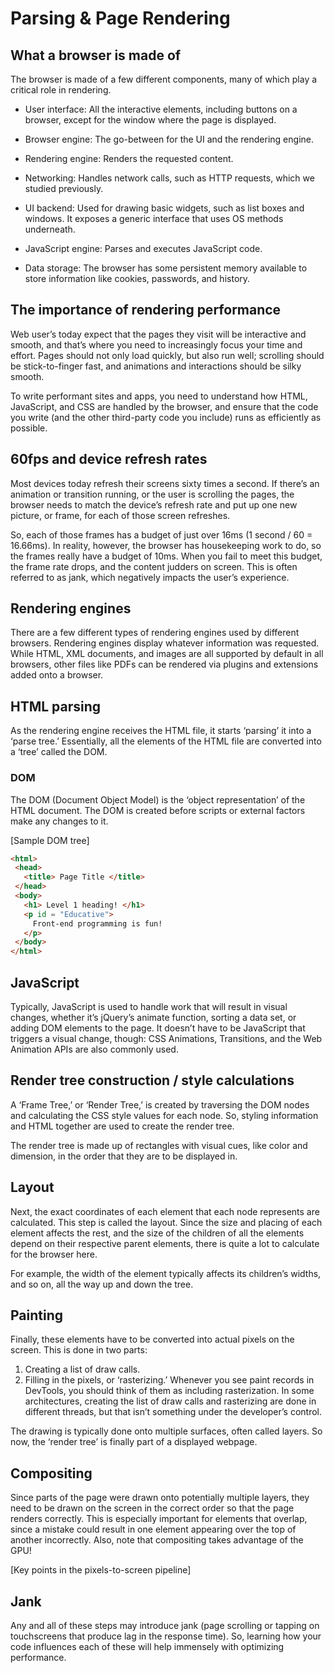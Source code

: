 # Parsing & Page Rendering
## What a browser is made of
The browser is made of a few different components, many of which play a critical role in rendering.

- User interface: All the interactive elements, including buttons on a browser, except for the window where the page is displayed.

- Browser engine: The go-between for the UI and the rendering engine.

- Rendering engine: Renders the requested content.

- Networking: Handles network calls, such as HTTP requests, which we studied previously.

- UI backend: Used for drawing basic widgets, such as list boxes and windows. It exposes a generic interface that uses OS methods underneath.

- JavaScript engine: Parses and executes JavaScript code.

- Data storage: The browser has some persistent memory available to store information like cookies, passwords, and history.

## The importance of rendering performance
Web user’s today expect that the pages they visit will be interactive and smooth, and that’s where you need to increasingly focus your time and effort. Pages should not only load quickly, but also run well; scrolling should be stick-to-finger fast, and animations and interactions should be silky smooth.

To write performant sites and apps, you need to understand how HTML, JavaScript, and CSS are handled by the browser, and ensure that the code you write (and the other third-party code you include) runs as efficiently as possible.

## 60fps and device refresh rates
Most devices today refresh their screens sixty times a second. If there’s an animation or transition running, or the user is scrolling the pages, the browser needs to match the device’s refresh rate and put up one new picture, or frame, for each of those screen refreshes.

So, each of those frames has a budget of just over 16ms (1 second / 60 = 16.66ms). In reality, however, the browser has housekeeping work to do, so the frames really have a budget of 10ms. When you fail to meet this budget, the frame rate drops, and the content judders on screen. This is often referred to as jank, which negatively impacts the user’s experience.

## Rendering engines
There are a few different types of rendering engines used by different browsers. Rendering engines display whatever information was requested. While HTML, XML documents, and images are all supported by default in all browsers, other files like PDFs can be rendered via plugins and extensions added onto a browser.

## HTML parsing
As the rendering engine receives the HTML file, it starts ‘parsing’ it into a ‘parse tree.’ Essentially, all the elements of the HTML file are converted into a ‘tree’ called the DOM.

### DOM
The DOM (Document Object Model) is the ‘object representation’ of the HTML document. The DOM is created before scripts or external factors make any changes to it.

[Sample DOM tree]


```html
<html>
 <head>
   <title> Page Title </title>
 </head>
 <body>
   <h1> Level 1 heading! </h1>
   <p id = "Educative">
     Front-end programming is fun!
   </p>
 </body>
</html>
```
## JavaScript
Typically, JavaScript is used to handle work that will result in visual changes, whether it’s jQuery’s animate function, sorting a data set, or adding DOM elements to the page. It doesn’t have to be JavaScript that triggers a visual change, though: CSS Animations, Transitions, and the Web Animation APIs are also commonly used.

## Render tree construction / style calculations
A ‘Frame Tree,’ or ‘Render Tree,’ is created by traversing the DOM nodes and calculating the CSS style values for each node. So, styling information and HTML together are used to create the render tree.

The render tree is made up of rectangles with visual cues, like color and dimension, in the order that they are to be displayed in.

## Layout
Next, the exact coordinates of each element that each node represents are calculated. This step is called the layout. Since the size and placing of each element affects the rest, and the size of the children of all the elements depend on their respective parent elements, there is quite a lot to calculate for the browser here.

For example, the width of the <body> element typically affects its children’s widths, and so on, all the way up and down the tree.

## Painting
Finally, these elements have to be converted into actual pixels on the screen. This is done in two parts:

1. Creating a list of draw calls.
2. Filling in the pixels, or ‘rasterizing.’
Whenever you see paint records in DevTools, you should think of them as including rasterization. In some architectures, creating the list of draw calls and rasterizing are done in different threads, but that isn’t something under the developer’s control.

The drawing is typically done onto multiple surfaces, often called layers. So now, the ‘render tree’ is finally part of a displayed webpage.

## Compositing
Since parts of the page were drawn onto potentially multiple layers, they need to be drawn on the screen in the correct order so that the page renders correctly. This is especially important for elements that overlap, since a mistake could result in one element appearing over the top of another incorrectly. Also, note that compositing takes advantage of the GPU!

[Key points in the pixels-to-screen pipeline]

## Jank
Any and all of these steps may introduce jank (page scrolling or tapping on touchscreens that produce lag in the response time). So, learning how your code influences each of these will help immensely with optimizing performance.
